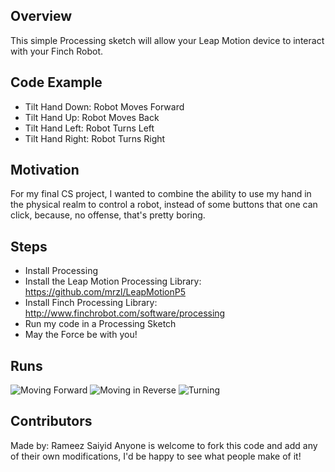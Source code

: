 ## Overview

This simple Processing sketch will allow your Leap Motion device to interact with your Finch Robot. 

## Code Example

* Tilt Hand Down: Robot Moves Forward
* Tilt Hand Up: Robot Moves Back
* Tilt Hand Left: Robot Turns Left
* Tilt Hand Right: Robot Turns Right


## Motivation

For my final CS project, I wanted to combine the ability to use my hand in the physical realm to control a robot, instead of some buttons that one can click, because, no offense, that's pretty boring.

## Steps

* Install Processing
* Install the Leap Motion Processing Library: https://github.com/mrzl/LeapMotionP5
* Install Finch Processing Library: http://www.finchrobot.com/software/processing
* Run my code in a Processing Sketch
* May the Force be with you!


## Runs

![Moving Forward](http://i.imgur.com/s6qnQ3x.gifv)
![Moving in Reverse](http://i.imgur.com/Qs1Ux6y.gifv)
![Turning](http://i.imgur.com/oVXY1Uk.gifv)

## Contributors

Made by: Rameez Saiyid
Anyone is welcome to fork this code and add any of their own modifications, I'd be happy to see what people make of it!


